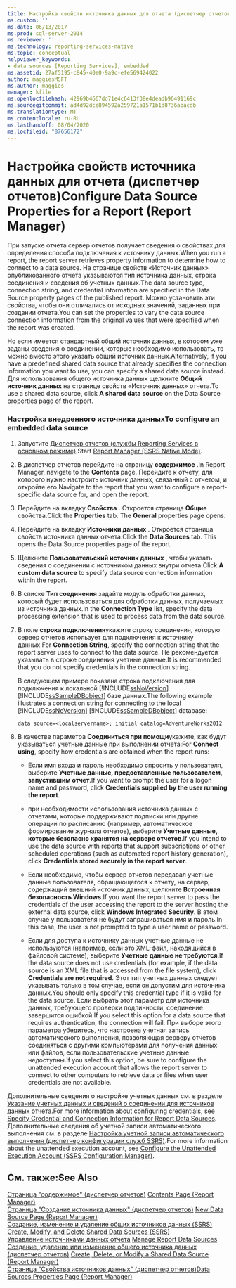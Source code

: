 ```yaml
---
title: Настройка свойств источника данных для отчета (диспетчер отчетов) | Документы Майкрософт
ms.custom: ''
ms.date: 06/13/2017
ms.prod: sql-server-2014
ms.reviewer: ''
ms.technology: reporting-services-native
ms.topic: conceptual
helpviewer_keywords:
- data sources [Reporting Services], embedded
ms.assetid: 27af5195-c845-40e0-9a9c-efe569424022
author: maggiesMSFT
ms.author: maggies
manager: kfile
ms.openlocfilehash: 42969b4667dd71e4c6413f38e4deadb96491169c
ms.sourcegitcommit: ad4d92dce894592a259721a1571b1d8736abacdb
ms.translationtype: MT
ms.contentlocale: ru-RU
ms.lasthandoff: 08/04/2020
ms.locfileid: "87656172"
---
```

# <a name="configure-data-source-properties-for-a-report--report-manager"></a><span data-ttu-id="3e009-102">Настройка свойств источника данных для отчета (диспетчер отчетов)</span><span class="sxs-lookup"><span data-stu-id="3e009-102">Configure Data Source Properties for a Report  (Report Manager)</span></span>
  <span data-ttu-id="3e009-103">При запуске отчета сервер отчетов получает сведения о свойствах для определения способа подключения к источнику данных.</span><span class="sxs-lookup"><span data-stu-id="3e009-103">When you run a report, the report server retrieves property information to determine how to connect to a data source.</span></span> <span data-ttu-id="3e009-104">На странице свойств «Источник данных» опубликованного отчета указываются тип источника данных, строка соединения и сведения об учетных данных.</span><span class="sxs-lookup"><span data-stu-id="3e009-104">The data source type, connection string, and credential information are specified in the Data Source property pages of the published report.</span></span> <span data-ttu-id="3e009-105">Можно установить эти свойства, чтобы они отличались от исходных значений, заданных при создании отчета.</span><span class="sxs-lookup"><span data-stu-id="3e009-105">You can set the properties to vary the data source connection information from the original values that were specified when the report was created.</span></span>  
  
 <span data-ttu-id="3e009-106">Но если имеется стандартный общий источник данных, в котором уже заданы сведения о соединении, которые необходимо использовать, то можно вместо этого указать общий источник данных.</span><span class="sxs-lookup"><span data-stu-id="3e009-106">Alternatively, if you have a predefined shared data source that already specifies the connection information you want to use, you can specify a shared data source instead.</span></span> <span data-ttu-id="3e009-107">Для использования общего источника данных щелкните **Общий источник данных** на странице свойств «Источник данных» отчета.</span><span class="sxs-lookup"><span data-stu-id="3e009-107">To use a shared data source, click **A shared data source** on the Data Source properties page of the report.</span></span>  
  
### <a name="to-configure-an-embedded-data-source"></a><span data-ttu-id="3e009-108">Настройка внедренного источника данных</span><span class="sxs-lookup"><span data-stu-id="3e009-108">To configure an embedded data source</span></span>  
  
1.  <span data-ttu-id="3e009-109">Запустите [Диспетчер отчетов (службы Reporting Services в основном режиме)](../report-manager-ssrs-native-mode.md).</span><span class="sxs-lookup"><span data-stu-id="3e009-109">Start [Report Manager  &#40;SSRS Native Mode&#41;](../report-manager-ssrs-native-mode.md).</span></span>  
  
2.  <span data-ttu-id="3e009-110">В диспетчер отчетов перейдите на страницу **содержимое** .</span><span class="sxs-lookup"><span data-stu-id="3e009-110">In Report Manager, navigate to the **Contents** page.</span></span> <span data-ttu-id="3e009-111">Перейдите к отчету, для которого нужно настроить источник данных, связанный с отчетом, и откройте его.</span><span class="sxs-lookup"><span data-stu-id="3e009-111">Navigate to the report that you want to configure a report-specific data source for, and open the report.</span></span>  
  
3.  <span data-ttu-id="3e009-112">Перейдите на вкладку **Свойства** . Откроется страница **Общие** свойства.</span><span class="sxs-lookup"><span data-stu-id="3e009-112">Click the **Properties** tab. The **General** properties page opens.</span></span>  
  
4.  <span data-ttu-id="3e009-113">Перейдите на вкладку **Источники данных** . Откроется страница свойств источника данных отчета.</span><span class="sxs-lookup"><span data-stu-id="3e009-113">Click the **Data Sources** tab. This opens the Data Source properties page of the report.</span></span>  
  
5.  <span data-ttu-id="3e009-114">Щелкните **Пользовательский источник данных** , чтобы указать сведения о соединении с источником данных внутри отчета.</span><span class="sxs-lookup"><span data-stu-id="3e009-114">Click **A custom data source** to specify data source connection information within the report.</span></span>  
  
6.  <span data-ttu-id="3e009-115">В списке **Тип соединения** задайте модуль обработки данных, который будет использоваться для обработки данных, получаемых из источника данных.</span><span class="sxs-lookup"><span data-stu-id="3e009-115">In the **Connection Type** list, specify the data processing extension that is used to process data from the data source.</span></span>  
  
7.  <span data-ttu-id="3e009-116">В поле **строка подключения**укажите строку соединения, которую сервер отчетов использует для подключения к источнику данных.</span><span class="sxs-lookup"><span data-stu-id="3e009-116">For **Connection String**, specify the connection string that the report server uses to connect to the data source.</span></span> <span data-ttu-id="3e009-117">Не рекомендуется указывать в строке соединения учетные данные.</span><span class="sxs-lookup"><span data-stu-id="3e009-117">It is recommended that you do not specify credentials in the connection string.</span></span>  
  
     <span data-ttu-id="3e009-118">В следующем примере показана строка подключения для подключения к локальной [!INCLUDE[ssNoVersion](../../includes/ssnoversion-md.md)] [!INCLUDE[ssSampleDBobject](../../includes/sssampledbobject-md.md)] базе данных.</span><span class="sxs-lookup"><span data-stu-id="3e009-118">The following example illustrates a connection string for connecting to the local [!INCLUDE[ssNoVersion](../../includes/ssnoversion-md.md)] [!INCLUDE[ssSampleDBobject](../../includes/sssampledbobject-md.md)] database:</span></span>  
  
    ```  
    data source=<localservername>; initial catalog=AdventureWorks2012  
    ```  
  
8.  <span data-ttu-id="3e009-119">В качестве параметра **Соединиться при помощи**укажите, как будут указываться учетные данные при выполнении отчета:</span><span class="sxs-lookup"><span data-stu-id="3e009-119">For **Connect using**, specify how credentials are obtained when the report runs:</span></span>  
  
    -   <span data-ttu-id="3e009-120">Если имя входа и пароль необходимо спросить у пользователя, выберите **Учетные данные, предоставленные пользователем, запустившим отчет**.</span><span class="sxs-lookup"><span data-stu-id="3e009-120">If you want to prompt the user for a logon name and password, click **Credentials supplied by the user running the report**.</span></span>  
  
    -   <span data-ttu-id="3e009-121">при необходимости использования источника данных с отчетами, которые поддерживают подписки или другие операции по расписанию (например, автоматическое формирование журнала отчетов), выберите **Учетные данные, которые безопасно хранятся на сервере отчетов**.</span><span class="sxs-lookup"><span data-stu-id="3e009-121">If you intend to use the data source with reports that support subscriptions or other scheduled operations (such as automated report history generation), click **Credentials stored securely in the report server**.</span></span>  
  
    -   <span data-ttu-id="3e009-122">Если необходимо, чтобы сервер отчетов передавал учетные данные пользователя, обращающегося к отчету, на сервер, содержащий внешний источник данных, щелкните **Встроенная безопасность Windows**.</span><span class="sxs-lookup"><span data-stu-id="3e009-122">If you want the report server to pass the credentials of the user accessing the report to the server hosting the external data source, click **Windows Integrated Security**.</span></span> <span data-ttu-id="3e009-123">В этом случае у пользователя не будут запрашиваться имя и пароль.</span><span class="sxs-lookup"><span data-stu-id="3e009-123">In this case, the user is not prompted to type a user name or password.</span></span>  
  
    -   <span data-ttu-id="3e009-124">Если для доступа к источнику данных учетные данные не используются (например, если это XML-файл, находящийся в файловой системе), выберите **Учетные данные не требуются**.</span><span class="sxs-lookup"><span data-stu-id="3e009-124">If the data source does not use credentials (for example, if the data source is an XML file that is accessed from the file system), click **Credentials are not required**.</span></span> <span data-ttu-id="3e009-125">Этот тип учетных данных следует указывать только в том случае, если он допустим для источника данных.</span><span class="sxs-lookup"><span data-stu-id="3e009-125">You should only specify this credential type if it is valid for the data source.</span></span> <span data-ttu-id="3e009-126">Если выбрать этот параметр для источника данных, требующего проверки подлинности, соединение завершится ошибкой.</span><span class="sxs-lookup"><span data-stu-id="3e009-126">If you select this option for a data source that requires authentication, the connection will fail.</span></span> <span data-ttu-id="3e009-127">При выборе этого параметра убедитесь, что настроена учетная запись автоматического выполнения, позволяющая серверу отчетов соединяться с другими компьютерами для получения данных или файлов, если пользовательские учетные данные недоступны.</span><span class="sxs-lookup"><span data-stu-id="3e009-127">If you select this option, be sure to configure the unattended execution account that allows the report server to connect to other computers to retrieve data or files when user credentials are not available.</span></span>  
  
 <span data-ttu-id="3e009-128">Дополнительные сведения о настройке учетных данных см. в разделе [Указание учетных данных и сведений о соединении для источников данных отчета](specify-credential-and-connection-information-for-report-data-sources.md).</span><span class="sxs-lookup"><span data-stu-id="3e009-128">For more information about configuring credentials, see [Specify Credential and Connection Information for Report Data Sources](specify-credential-and-connection-information-for-report-data-sources.md).</span></span> <span data-ttu-id="3e009-129">Дополнительные сведения об учетной записи автоматического выполнения см. в разделе [Настройка учетной записи автоматического выполнения (диспетчер конфигурации служб SSRS)](../install-windows/configure-the-unattended-execution-account-ssrs-configuration-manager.md).</span><span class="sxs-lookup"><span data-stu-id="3e009-129">For more information about the unattended execution account, see [Configure the Unattended Execution Account &#40;SSRS Configuration Manager&#41;](../install-windows/configure-the-unattended-execution-account-ssrs-configuration-manager.md).</span></span>  
  
## <a name="see-also"></a><span data-ttu-id="3e009-130">См. также:</span><span class="sxs-lookup"><span data-stu-id="3e009-130">See Also</span></span>  
 <span data-ttu-id="3e009-131">[Страница "содержимое" &#40;диспетчер отчетов&#41;](../contents-page-report-manager.md) </span><span class="sxs-lookup"><span data-stu-id="3e009-131">[Contents Page &#40;Report Manager&#41;](../contents-page-report-manager.md) </span></span>  
 <span data-ttu-id="3e009-132">[Страница "Создание источника данных" &#40;диспетчер отчетов&#41;](../new-data-source-page-report-manager.md) </span><span class="sxs-lookup"><span data-stu-id="3e009-132">[New Data Source Page &#40;Report Manager&#41;](../new-data-source-page-report-manager.md) </span></span>  
 <span data-ttu-id="3e009-133">[Создание, изменение и удаление общих источников данных &#40;SSRS&#41;](create-modify-and-delete-shared-data-sources-ssrs.md) </span><span class="sxs-lookup"><span data-stu-id="3e009-133">[Create, Modify, and Delete Shared Data Sources &#40;SSRS&#41;](create-modify-and-delete-shared-data-sources-ssrs.md) </span></span>  
 <span data-ttu-id="3e009-134">[Управление источниками данных отчета](manage-report-data-sources.md) </span><span class="sxs-lookup"><span data-stu-id="3e009-134">[Manage Report Data Sources](manage-report-data-sources.md) </span></span>  
 <span data-ttu-id="3e009-135">[Создание, удаление или изменение общего источника данных &#40;диспетчер отчетов&#41;](../create-delete-or-modify-a-shared-data-source-report-manager.md) </span><span class="sxs-lookup"><span data-stu-id="3e009-135">[Create, Delete, or Modify a Shared Data Source &#40;Report Manager&#41;](../create-delete-or-modify-a-shared-data-source-report-manager.md) </span></span>  
 [<span data-ttu-id="3e009-136">Страница "Свойства источников данных" (диспетчер отчетов)</span><span class="sxs-lookup"><span data-stu-id="3e009-136">Data Sources Properties Page &#40;Report Manager&#41;</span></span>](../data-sources-properties-page-report-manager.md)  
  
  

